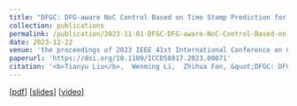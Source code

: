```yaml
---
title: "DFGC: DFG-aware NoC Control Based on Time Stamp Prediction for Dataflow Architecture"
collection: publications
permalink: /publication/2023-11-01-DFGC-DFG-aware-NoC-Control-Based-on-Time-Stamp-Prediction-for-Dataflow-Architecture
date: 2023-12-22
venue: 'the proceedings of 2023 IEEE 41st International Conference on Computer Design (ICCD)'
paperurl: 'https://doi.org/10.1109/ICCD58817.2023.00071'
citation: '<b>Tianyu Liu</b>,  Wenming Li,  Zhihua Fan, &quot;DFGC: DFG-aware NoC Control Based on Time Stamp Prediction for Dataflow Architecture.&quot; In the proceedings of 2023 IEEE 41st International Conference on Computer Design (ICCD), 2023.'
---
```



[[pdf](https://akaliu.github.io/files/iccd-paper.pdf)]
[[slides](https://akaliu.github.io/files/iccd-presentation.pdf)]
[[video](https://drive.google.com/file/d/1myxa5YtLx6YrFwELE0Lr0SWWTjwLozqv/view?usp=share_link)]

